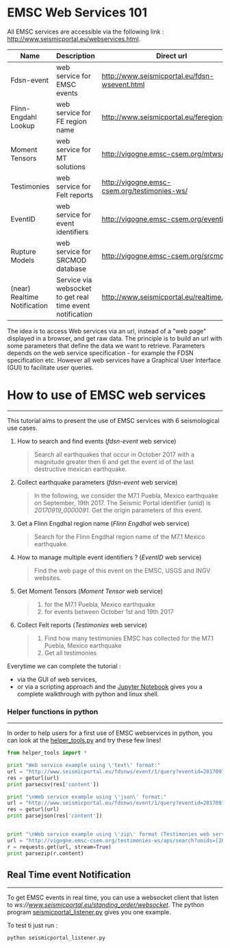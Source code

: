# EMSC Web Services 101


All EMSC services are accessible via the following link : http://www.seismicportal.eu/webservices.html. 

| Name | Description | Direct url |
| --- | --- | --- | 
| Fdsn-event | web service for EMSC events | http://www.seismicportal.eu/fdsn-wsevent.html |
| Flinn-Engdahl Lookup | web service for FE region name | http://www.seismicportal.eu/feregions.html |
| Moment Tensors | web service for MT solutions |  http://vigogne.emsc-csem.org/mtws/ |
| Testimonies | web service for Felt reports | http://vigogne.emsc-csem.org/testimonies-ws/ |
| EventID | web service for event identifiers| http://vigogne.emsc-csem.org/eventid |
| Rupture Models | web service for SRCMOD database | http://vigogne.emsc-csem.org/srcmodws |
| (near) Realtime Notification | Service via websocket to get real time event notification | http://www.seismicportal.eu/realtime.html |

The idea is to access Web services via an url, instead of a "web page" displayed in a browser, and get raw data. The principle is to build an url with some parameters that define the data we want to retrieve.
Parameters depends on the web service specification - for example the FDSN specification etc. However all web services have a Graphical User Interface (GUI) to facilitate user queries.

# How to use of EMSC web services
---

This tutorial aims to present the use of EMSC services with 6 seismological use cases. 

 1. How to search and find events (*fdsn-event* web service)
	> Search all earthquakes that occur in October 2017 with a magnitude greater then 6 and get the event id of the last destructive mexican earthquake.

 2. Collect earthquake parameters (*fdsn-event* web service)
    > In the following, we consider the M7.1 Puebla, Mexico earthquake on September, 19th 2017. The Seismic Portal identifier (unid) is *20170919_0000091*.
	> Get the origin parameters of this event.

 3. Get a Flinn Engdhal region name (*Flinn Engdhal* web service)
	> Search for the Flinn Engdhal region name of the M7.1 Mexico earthquake.

 4. How to manage multiple event identifiers ? (*EventID* web service) 
    > Find the web page of this event on the EMSC, USGS and INGV websites.
	
 5. Get Moment Tensors (*Moment Tensor* web service)
	 > 1. for the M7.1 Puebla, Mexico earthquake
	 > 2. for events between October 1st and 19th 2017

 6. Collect Felt reports (*Testimonies* web service)
	 > 1. Find how many testimonies EMSC has collected for the  M7.1 Puebla, Mexico earthquake
	 > 2. Get all testimonies

Everytime we can complete the tutorial :
 * via the GUI of web services,
 * or via a scripting approach and the [Jupyter Notebook](https://github.com/EMSC-CSEM/webservices101/blob/master/emsc_services.ipynb) gives you a complete walkthrough with python and linux shell.

### Helper functions in python
---
In order to help users for a first use of EMSC webservices in python, you can look at the [helper_tools.py](https://github.com/EMSC-CSEM/webservices101/blob/master/helper_tools.py) and try these few lines!
```python
from helper_tools import *

print "Web service example using \'text\' format:"
url = "http://www.seismicportal.eu/fdsnws/event/1/query?eventid=20170919_0000091&format=text"
res = geturl(url)
print parsecsv(res['content'])

print "\nWeb service example using \'json\' format:"
url = "http://www.seismicportal.eu/fdsnws/event/1/query?eventid=20170919_0000091&format=json"
res = geturl(url)
print parsejson(res['content'])


print "\nWeb service example using \'zip\' format (Testimonies web service):"
url = "http://vigogne.emsc-csem.org/testimonies-ws/api/search?unids=[20170919_0000091]&includeTestimonies=true"
r = requests.get(url, stream=True)
print parsezip(r.content)

```


## Real Time event Notification
---
To get EMSC events in real time, you can use a websocket client that listen to *ws://www.seismicportal.eu/standing_order/websocket*. The python program [seismicportal_listener.py](https://github.com/EMSC-CSEM/webservices101/blob/master/seismicportal_listener.py) gives you one example. 

To test ti just run :

```python seismicportal_listener.py```


